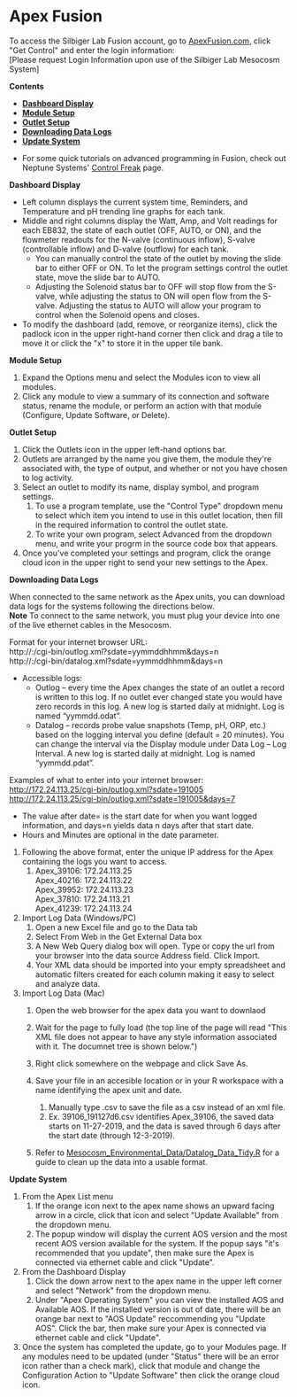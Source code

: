 # Apex Fusion

To access the Silbiger Lab Fusion account, go to [ApexFusion.com](https://apexfusion.com), click "Get Control" and enter the login information:  
[Please request Login Information upon use of the Silbiger Lab Mesocosm System]

**Contents**  
- [**Dashboard Display**](#Dashboard)  
- [**Module Setup**](#Module_Setup)  
- [**Outlet Setup**](#Outlet_Setup)  
- [**Downloading Data Logs**](#Data_Logs)  
- [**Update System**](#Update)  

* For some quick tutorials on advanced programming in Fusion, check out Neptune Systems' [Control Freak](https://www.neptunesystems.com/getstarted/apexng/apex-control-freak-advanced/) page.

<a name="Dashboard"></a> **Dashboard Display**

* Left column displays the current system time, Reminders, and Temperature and pH trending line graphs for each tank.
* Middle and right columns display the Watt, Amp, and Volt readings for each EB832, the state of each outlet (OFF, AUTO, or ON), and the flowmeter readouts for the N-valve (continuous inflow), S-valve (controllable inflow) and D-valve (outflow) for each tank.
  * You can manually control the state of the outlet by moving the slide bar to either OFF or ON.  To let the program settings control the outlet state, move the slide bar to AUTO.
  * Adjusting the Solenoid status bar to OFF will stop flow from the S-valve, while adjusting the status to ON will open flow from the S-valve. Adjusting the status to AUTO will allow your program to control when the Solenoid opens and closes.
* To modify the dashboard (add, remove, or reorganize items), click the padlock icon in the upper right-hand corner then click and drag a tile to move it or click the "x" to store it in the upper tile bank.


<a name="Module_Setup"></a> **Module Setup**

1. Expand the Options menu and select the Modules icon to view all modules.
1. Click any module to view a summary of its connection and software status, rename the module, or perform an action with that module (Configure, Update Software, or Delete).


<a name="Outlet_Setup"></a> **Outlet Setup**

1. Click the Outlets icon in the upper left-hand options bar.
1. Outlets are arranged by the name you give them, the module they're associated with, the type of output, and whether or not you have chosen to log activity.
1. Select an outlet to modify its name, display symbol, and program settings.
    1. To use a program template, use the "Control Type" dropdown menu to select which item you intend to use in this outlet location, then fill in the required information to control the outlet state.
    1. To write your own program, select Advanced from the dropdown menu, and write your progrm in the source code box that appears.
1. Once you've completed your settings and program, click the orange cloud icon in the upper right to send your new settings to the Apex.


<a name="Data_Logs"></a> **Downloading Data Logs**

When connected to the same network as the Apex units, you can download data logs for the systems following the directions below.  
**Note** To connect to the same network, you must plug your device into one of the live ethernet cables in the Mesocosm.  

Format for your internet browser URL:  
http://:/cgi-bin/outlog.xml?sdate=yymmddhhmm&days=n  
http://:/cgi-bin/datalog.xml?sdate=yymmddhhmm&days=n  

* Accessible logs:
  * Outlog – every time the Apex changes the state of an outlet a record is written to this log. If no outlet ever changed state you would have zero records in this log. A new log is started daily at midnight. Log is named “yymmdd.odat”.
  * Datalog – records probe value snapshots (Temp, pH, ORP, etc.) based on the logging interval you define (default = 20 minutes). You can change the interval via the Display module under Data Log – Log Interval. A new log is started daily at midnight. Log is named “yymmdd.pdat”.
  
Examples of what to enter into your internet browser:  
http://172.24.113.25/cgi-bin/outlog.xml?sdate=191005  
http://172.24.113.25/cgi-bin/outlog.xml?sdate=191005&days=7  

* The value after date= is the start date for when you want logged information, and days=n yields data n days after that start date.
* Hours and Minutes are optional in the date parameter.

1. Following the above format, enter the unique IP address for the Apex containing the logs you want to access.
    1. Apex_39106: 172.24.113.25  
       Apex_40216: 172.24.113.22  
       Apex_39952: 172.24.113.23  
       Apex_37810: 172.24.113.21  
       Apex_41239: 172.24.113.24  
1. Import Log Data (Windows/PC)
    1. Open a new Excel file and go to the Data tab
    1. Select From Web in the Get External Data box
    1. A New Web Query dialog box will open.  Type or copy the url from your browser into the data source Address field.  Click Import.
    1. Your XML data should be imported into your empty spreadsheet and automatic filters created for each column making it easy to select and analyze data.
1. Import Log Data (Mac)
    1. Open the web browser for the apex data you want to downlaod
    1. Wait for the page to fully load (the top line of the page will read "This XML file does not appear to have any style information associated with it.  The documnet tree is shown below.")
    1. Right click somewhere on the webpage and click Save As.
    1. Save your file in an accesible location or in your R workspace with a name identifying the apex unit and date. 
        1. Manually type .csv to save the file as a csv instead of an xml file.
        1. Ex. 39106_191127d6.csv identifies Apex_39106, the saved data starts on 11-27-2019, and the data is saved through 6 days after the start date (through 12-3-2019).  

    1. Refer to [Mesocosm_Environmental_Data/Datalog_Data_Tidy.R](https://github.com/SilbigerLab/Mesocosm_Environmental_Data/blob/master/Datalog_Data_Tidy.R) for a guide to clean up the data into a usable format.

<a name="Update"></a> **Update System**

1. From the Apex List menu
    1. If the orange icon next to the apex name shows an upward facing arrow in a circle, click that icon and select "Update Available" from the dropdown menu.
    1. The popup window will display the current AOS version and the most recent AOS version available for the system.  If the popup says "it's recommended that you update", then make sure the Apex is connected via ethernet cable and click "Update".
1. From the Dashboard Display
    1. Click the down arrow next to the apex name in the upper left corner and select "Network" from the dropdown menu.
    1.  Under "Apex Operating System" you can view the installed AOS and Available AOS.  If the installed version is out of date, there will be an orange bar next to "AOS Update" reccommending you "Update AOS".  Click the bar, then make sure your Apex is connected via ethernet cable and click "Update".
1. Once the system has completed the update, go to your Modules page.  If any modules need to be updated (under "Status" there will be an error icon rather than a check mark), click that module and change the Configuration Action to "Update Software" then click the orange cloud icon.
